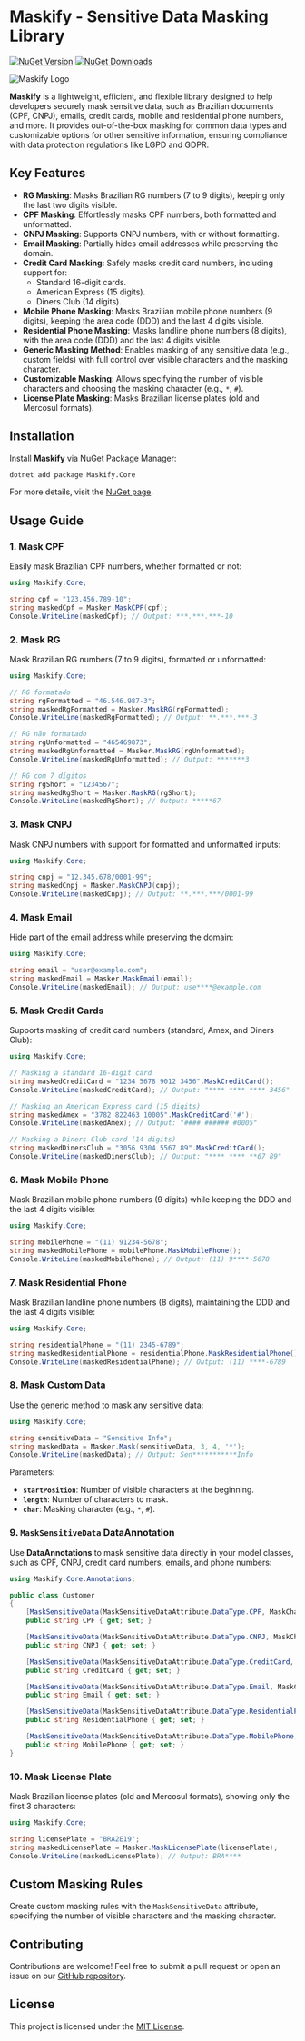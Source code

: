# Maskify - Sensitive Data Masking Library

[![NuGet Version](https://img.shields.io/nuget/v/Maskify.Core.svg?style=flat-square&label=NuGet)](https://www.nuget.org/packages/Maskify.Core/)
[![NuGet Downloads](https://img.shields.io/nuget/dt/Maskify.Core.svg?style=flat-square)](https://www.nuget.org/packages/Maskify.Core/)

![Maskify Logo](https://github.com/user-attachments/assets/00b4f0a8-29dd-444e-b73b-99812edbcc42)

**Maskify** is a lightweight, efficient, and flexible library designed to help developers securely mask sensitive data, such as Brazilian documents (CPF, CNPJ), emails, credit cards, mobile and residential phone numbers, and more. It provides out-of-the-box masking for common data types and customizable options for other sensitive information, ensuring compliance with data protection regulations like LGPD and GDPR.

## Key Features

- **RG Masking**: Masks Brazilian RG numbers (7 to 9 digits), keeping only the last two digits visible.
- **CPF Masking**: Effortlessly masks CPF numbers, both formatted and unformatted.
- **CNPJ Masking**: Supports CNPJ numbers, with or without formatting.
- **Email Masking**: Partially hides email addresses while preserving the domain.
- **Credit Card Masking**: Safely masks credit card numbers, including support for:
  - Standard 16-digit cards.
  - American Express (15 digits).
  - Diners Club (14 digits).
- **Mobile Phone Masking**: Masks Brazilian mobile phone numbers (9 digits), keeping the area code (DDD) and the last 4 digits visible.
- **Residential Phone Masking**: Masks landline phone numbers (8 digits), with the area code (DDD) and the last 4 digits visible.
- **Generic Masking Method**: Enables masking of any sensitive data (e.g., custom fields) with full control over visible characters and the masking character.
- **Customizable Masking**: Allows specifying the number of visible characters and choosing the masking character (e.g., `*`, `#`).
- **License Plate Masking**: Masks Brazilian license plates (old and Mercosul formats).

## Installation

Install **Maskify** via NuGet Package Manager:

```bash
dotnet add package Maskify.Core
```

For more details, visit the [NuGet page](https://www.nuget.org/packages/Maskify.Core/).

## Usage Guide

### 1. Mask CPF

Easily mask Brazilian CPF numbers, whether formatted or not:

```csharp
using Maskify.Core;

string cpf = "123.456.789-10";
string maskedCpf = Masker.MaskCPF(cpf);
Console.WriteLine(maskedCpf); // Output: ***.***.***-10
```
### 2. Mask RG
Mask Brazilian RG numbers (7 to 9 digits), formatted or unformatted:

```csharp
using Maskify.Core;

// RG formatado
string rgFormatted = "46.546.987-3";
string maskedRgFormatted = Masker.MaskRG(rgFormatted);
Console.WriteLine(maskedRgFormatted); // Output: **.***.***-3

// RG não formatado
string rgUnformatted = "465469873";
string maskedRgUnformatted = Masker.MaskRG(rgUnformatted);
Console.WriteLine(maskedRgUnformatted); // Output: *******3

// RG com 7 dígitos
string rgShort = "1234567";
string maskedRgShort = Masker.MaskRG(rgShort);
Console.WriteLine(maskedRgShort); // Output: *****67
```


### 3. Mask CNPJ

Mask CNPJ numbers with support for formatted and unformatted inputs:

```csharp
using Maskify.Core;

string cnpj = "12.345.678/0001-99";
string maskedCnpj = Masker.MaskCNPJ(cnpj);
Console.WriteLine(maskedCnpj); // Output: **.***.***/0001-99
```

### 4. Mask Email

Hide part of the email address while preserving the domain:

```csharp
using Maskify.Core;

string email = "user@example.com";
string maskedEmail = Masker.MaskEmail(email);
Console.WriteLine(maskedEmail); // Output: use****@example.com
```

### 5. Mask Credit Cards

Supports masking of credit card numbers (standard, Amex, and Diners Club):

```csharp
using Maskify.Core;

// Masking a standard 16-digit card
string maskedCreditCard = "1234 5678 9012 3456".MaskCreditCard();
Console.WriteLine(maskedCreditCard); // Output: "**** **** **** 3456"

// Masking an American Express card (15 digits)
string maskedAmex = "3782 822463 10005".MaskCreditCard('#');
Console.WriteLine(maskedAmex); // Output: "#### ###### #0005"

// Masking a Diners Club card (14 digits)
string maskedDinersClub = "3056 9304 5567 89".MaskCreditCard();
Console.WriteLine(maskedDinersClub); // Output: "**** **** **67 89"
```

### 6. Mask Mobile Phone

Mask Brazilian mobile phone numbers (9 digits) while keeping the DDD and the last 4 digits visible:

```csharp
using Maskify.Core;

string mobilePhone = "(11) 91234-5678";
string maskedMobilePhone = mobilePhone.MaskMobilePhone();
Console.WriteLine(maskedMobilePhone); // Output: (11) 9****-5678
```

### 7. Mask Residential Phone

Mask Brazilian landline phone numbers (8 digits), maintaining the DDD and the last 4 digits visible:

```csharp
using Maskify.Core;

string residentialPhone = "(11) 2345-6789";
string maskedResidentialPhone = residentialPhone.MaskResidentialPhone();
Console.WriteLine(maskedResidentialPhone); // Output: (11) ****-6789
```

### 8. Mask Custom Data

Use the generic method to mask any sensitive data:

```csharp
using Maskify.Core;

string sensitiveData = "Sensitive Info";
string maskedData = Masker.Mask(sensitiveData, 3, 4, '*');
Console.WriteLine(maskedData); // Output: Sen***********Info
```

Parameters:
- **`startPosition`**: Number of visible characters at the beginning.
- **`length`**: Number of characters to mask.
- **`char`**: Masking character (e.g., `*`, `#`).

### 9. `MaskSensitiveData` DataAnnotation

Use **DataAnnotations** to mask sensitive data directly in your model classes, such as CPF, CNPJ, credit card numbers, emails, and phone numbers:

```csharp
using Maskify.Core.Annotations;

public class Customer
{
    [MaskSensitiveData(MaskSensitiveDataAttribute.DataType.CPF, MaskCharacter = '#', ErrorMessage = "Invalid CPF.")]
    public string CPF { get; set; }

    [MaskSensitiveData(MaskSensitiveDataAttribute.DataType.CNPJ, MaskCharacter = '*', ErrorMessage = "Invalid CNPJ.")]
    public string CNPJ { get; set; }

    [MaskSensitiveData(MaskSensitiveDataAttribute.DataType.CreditCard, MaskCharacter = '*', ErrorMessage = "Invalid credit card.")]
    public string CreditCard { get; set; }

    [MaskSensitiveData(MaskSensitiveDataAttribute.DataType.Email, MaskCharacter = '*', ErrorMessage = "Invalid email.")]
    public string Email { get; set; }

    [MaskSensitiveData(MaskSensitiveDataAttribute.DataType.ResidentialPhone, MaskCharacter = '*', ErrorMessage = "Invalid phone number.")]
    public string ResidentialPhone { get; set; }

    [MaskSensitiveData(MaskSensitiveDataAttribute.DataType.MobilePhone, MaskCharacter = '*', ErrorMessage = "Invalid mobile number.")]
    public string MobilePhone { get; set; }
}
```

### 10. Mask License Plate

Mask Brazilian license plates (old and Mercosul formats), showing only the first 3 characters:

```csharp
using Maskify.Core;

string licensePlate = "BRA2E19";
string maskedLicensePlate = Masker.MaskLicensePlate(licensePlate);
Console.WriteLine(maskedLicensePlate); // Output: BRA****
```

## Custom Masking Rules

Create custom masking rules with the `MaskSensitiveData` attribute, specifying the number of visible characters and the masking character.

## Contributing

Contributions are welcome! Feel free to submit a pull request or open an issue on our [GitHub repository](https://github.com/djesusnet/Maskify.Core.Library).

## License

This project is licensed under the [MIT License](LICENSE).

